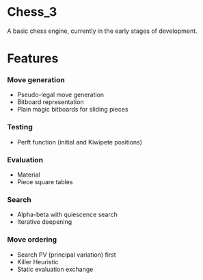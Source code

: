 # Chess_3

A basic chess engine, currently in the early stages of development.

# Features

### Move generation
- Pseudo-legal move generation
- Bitboard representation
- Plain magic bitboards for sliding pieces

### Testing
- Perft function (initial and Kiwipete positions)

### Evaluation
- Material
- Piece square tables

### Search
- Alpha-beta with quiescence search
- Iterative deepening

### Move ordering
- Search PV (principal variation) first
- Killer Heuristic
- Static evaluation exchange
